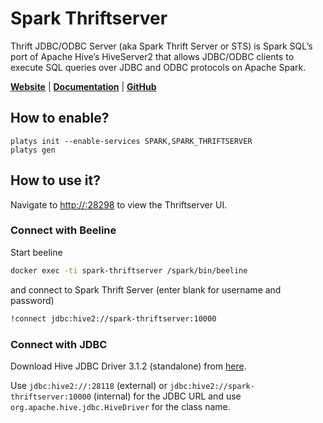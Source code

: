 # Spark Thriftserver

Thrift JDBC/ODBC Server (aka Spark Thrift Server or STS) is Spark SQL’s port of Apache Hive’s HiveServer2 that allows JDBC/ODBC clients to execute SQL queries over JDBC and ODBC protocols on Apache Spark.

**[Website](https://spark.apache.org/)** | **[Documentation](https://spark.apache.org/docs/latest/sql-distributed-sql-engine.html#running-the-thrift-jdbcodbc-server)** | **[GitHub](https://github.com/apache/spark/tree/master/sql/hive-thriftserver)**

## How to enable?

```
platys init --enable-services SPARK,SPARK_THRIFTSERVER
platys gen
```

## How to use it?

Navigate to <http://:28298> to view the Thriftserver UI.

### Connect with Beeline

Start beeline

```bash
docker exec -ti spark-thriftserver /spark/bin/beeline
```

and connect to Spark Thrift Server (enter blank for username and password)

```bash
!connect jdbc:hive2://spark-thriftserver:10000
```

### Connect with JDBC

Download Hive JDBC Driver 3.1.2 (standalone) from [here](https://repo.maven.apache.org/maven2/org/apache/hive/hive-jdbc/3.1.2/hive-jdbc-3.1.2-standalone.jar).

Use `jdbc:hive2://:28118` (external) or `jdbc:hive2://spark-thriftserver:10000` (internal) for the JDBC URL and use `org.apache.hive.jdbc.HiveDriver` for the class name. 
